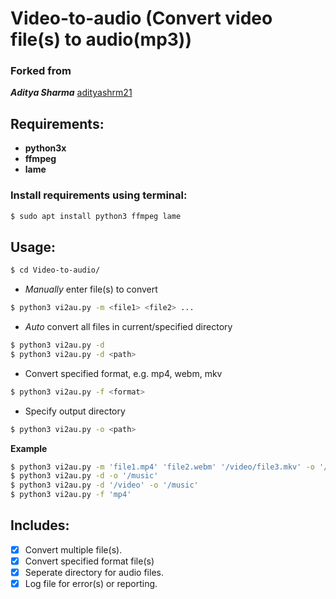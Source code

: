 # Video-to-audio (Convert video file(s) to audio(mp3))
### Forked from
*__Aditya Sharma__* [adityashrm21](https://github.com/adityashrm21)

## Requirements:
- __python3x__
- __ffmpeg__
- __lame__

### Install requirements using terminal:
```bash
$ sudo apt install python3 ffmpeg lame
```

## Usage:
```bash
$ cd Video-to-audio/
```
- *Manually* enter file(s) to convert
```bash
$ python3 vi2au.py -m <file1> <file2> ...
```
- *Auto* convert all files in current/specified directory
```bash
$ python3 vi2au.py -d
$ python3 vi2au.py -d <path>
```
- Convert specified format, e.g. mp4, webm, mkv
```bash
$ python3 vi2au.py -f <format>
```
- Specify output directory
```bash
$ python3 vi2au.py -o <path>
```
__Example__
```bash
$ python3 vi2au.py -m 'file1.mp4' 'file2.webm' '/video/file3.mkv' -o '/music'
$ python3 vi2au.py -d -o '/music'
$ python3 vi2au.py -d '/video' -o '/music'
$ python3 vi2au.py -f 'mp4'
```

## Includes:
* [x] Convert multiple file(s).
* [x] Convert specified format file(s)
* [x] Seperate directory for audio files.
* [x] Log file for error(s) or reporting.
